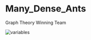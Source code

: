 # Many_Dense_Ants
Graph Theory Winning Team

![variables](https://github.com/ariannabrisco/Many_Dense_Ants/blob/main/variablesExplained.jpeg)
